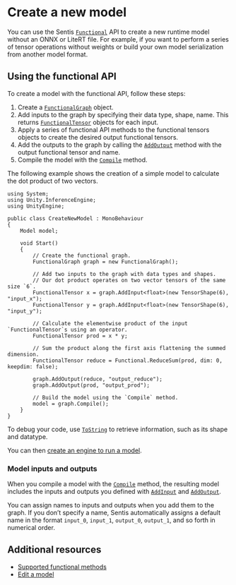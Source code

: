 # Create a new model

You can use the Sentis [`Functional`](xref:Unity.InferenceEngine.Functional) API to create a new runtime model without an ONNX or LiteRT file. For example, if you want to perform a series of tensor operations without weights or build your own model serialization from another model format.

## Using the functional API

To create a model with the functional API, follow these steps:

1. Create a [`FunctionalGraph`](xref:Unity.InferenceEngine.FunctionalGraph) object.
2. Add inputs to the graph by specifying their data type, shape, name. This returns [`FunctionalTensor`](xref:Unity.InferenceEngine.FunctionalTensor) objects for each input.
3. Apply a series of functional API methods to the functional tensors objects to create the desired output functional tensors.
4. Add the outputs to the graph by calling the [`AddOutput`](xref:Unity.InferenceEngine.FunctionalGraph.AddOutput*) method with the output functional tensor and name.
5. Compile the model with the [`Compile`](xref:Unity.InferenceEngine.FunctionalGraph.Compile*) method.

The following example shows the creation of a simple model to calculate the dot product of two vectors.

```
using System;
using Unity.InferenceEngine;
using UnityEngine;

public class CreateNewModel : MonoBehaviour
{
    Model model;

    void Start()
    {
        // Create the functional graph.
        FunctionalGraph graph = new FunctionalGraph();

        // Add two inputs to the graph with data types and shapes.
        // Our dot product operates on two vector tensors of the same size `6`.
        FunctionalTensor x = graph.AddInput<float>(new TensorShape(6), "input_x");
        FunctionalTensor y = graph.AddInput<float>(new TensorShape(6), "input_y");

        // Calculate the elementwise product of the input `FunctionalTensor`s using an operator.
        FunctionalTensor prod = x * y;

        // Sum the product along the first axis flattening the summed dimension.
        FunctionalTensor reduce = Functional.ReduceSum(prod, dim: 0, keepdim: false);

        graph.AddOutput(reduce, "output_reduce");
        graph.AddOutput(prod, "output_prod");

        // Build the model using the `Compile` method.
        model = graph.Compile();
    }
}
```

To debug your code, use [`ToString`](xref:Unity.InferenceEngine.FunctionalTensor.ToString) to retrieve information, such as its shape and datatype.

You can then [create an engine to run a model](create-an-engine.md).

### Model inputs and outputs

When you compile a model with the [`Compile`](xref:Unity.InferenceEngine.FunctionalGraph.Compile*) method, the resulting model includes the inputs and outputs you defined with  [`AddInput`](xref:Unity.InferenceEngine.FunctionalGraph.AddInput*) and [`AddOutput`](xref:Unity.InferenceEngine.FunctionalGraph.AddOutput*).

You can assign names to inputs and outputs when you add them to the graph. If you don’t specify a name, Sentis automatically assigns a default name in the format `input_0`, `input_1`, `output_0`, `output_1`, and so forth in numerical order.

## Additional resources

- [Supported functional methods](supported-functional-methods.md)
- [Edit a model](edit-a-model.md)
